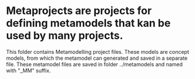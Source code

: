 # Metaprojects are projects for defining metamodels that kan be used by many projects.

This folder contains Metamodelling project files.
These models are concept models, from which the metamodel can generated and saved in a separate file.
These metamodel files are saved in folder ../metamodels and named with "_MM" suffix. 

